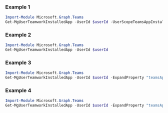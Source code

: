 ### Example 1
```powershell
Import-Module Microsoft.Graph.Teams
Get-MgUserTeamworkInstalledApp -UserId $userId -UserScopeTeamsAppInstallationId $userScopeTeamsAppInstallationId
```
### Example 2
```powershell
Import-Module Microsoft.Graph.Teams
Get-MgUserTeamworkInstalledApp -UserId $userId
```
### Example 3
```powershell
Import-Module Microsoft.Graph.Teams
Get-MgUserTeamworkInstalledApp -UserId $userId -ExpandProperty "teamsApp,teamsAppDefinition" -Filter "teamsApp/externalId eq 'cf1ba4c7-f94e-4d80-ba90-5594b641a8ee'" 
```
### Example 4
```powershell
Import-Module Microsoft.Graph.Teams
Get-MgUserTeamworkInstalledApp -UserId $userId -ExpandProperty "teamsAppDefinition" 
```
